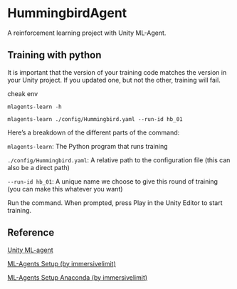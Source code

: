 # HummingbirdAgent

A reinforcement learning project with Unity ML-Agent.

## Training with python

It is important that the version of your training code matches the version in your Unity project. If you updated one, but not the other, training will fail.

cheak env

``` shell
mlagents-learn -h
```

``` shell
mlagents-learn ./config/Hummingbird.yaml --run-id hb_01
```

Here’s a breakdown of the different parts of the command:

`mlagents-learn`: The Python program that runs training

`./config/Hummingbird.yaml`: A relative path to the configuration file (this can also be a direct path)

`--run-id hb_01`: A unique name we choose to give this round of training (you can make this whatever you want)

Run the command.
When prompted, press Play in the Unity Editor to start training.


## Reference

[Unity ML-agent](https://github.com/Unity-Technologies/ml-agents)

[ML-Agents Setup (by immersivelimit)](https://www.immersivelimit.com/tutorials/unity-ml-agents-setup)

[ML-Agents Setup Anaconda (by immersivelimit)](https://www.immersivelimit.com/tutorials/ml-agents-python-setup-anaconda)